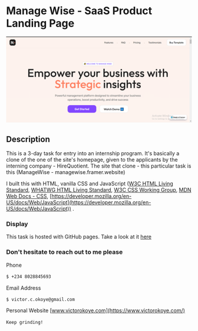 # Manage Wise - SaaS Product Landing Page
![Manage Wise - The Clone](images/readme-thumb.png)

## Description

This is a 3-day task for entry into an internship program. It's basically a clone of the one of the site's homepage, given to the applicants by the interning company - HireQuotient. The site that clone - this particular task is this (ManageWise - managewise.framer.website)

I built this with HTML, vanilla CSS and JavaScript ([W3C HTML Living Standard](https://html.spec.whatwg.org/multipage/), [ WHATWG HTML Living Standard](https://html.spec.whatwg.org/multipage/), [W3C CSS Working Group](https://www.w3.org/Style/CSS/), [MDN Web Docs - CSS](https://developer.mozilla.org/en-US/docs/Web/CSS),  [https://developer.mozilla.org/en-US/docs/Web/JavaScript](https://developer.mozilla.org/en-US/docs/Web/JavaScript)) .

### Display

This task is hosted with GitHub pages. Take a look at it [here](https://chivicoko.github.io/hirequotient.com_managewise.framer.website/)


### Don't hesitate to reach out to me please

Phone 
```sh
$ +234 8028845693
```

Email Address 
```sh
$ victor.c.okoye@gmail.com
```

Personal Website
[www.victorokoye.com](https://www.victorokoye.com/)





```Keep grinding!```
